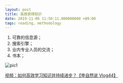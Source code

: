 ```yaml
---
layout: post
title: 高效获得知识
date: 2019-11-06 11:50:11.000000000 +09:00
tags: reading, methodology
---
```


1. 可靠的信息源；
2. 搜索引擎；
3. 业内专业人员的交流；
4. 书本；

![pic1](https://github.com/StonesLuo/stonesluo.github.io/raw/master/_posts/2019-11-05-高效获得知识.resources/高效获得知识.png)

[视频：如何高效学习知识并持续进步？【李自然说 Vlog44】](https://www.youtube.com/watch?v=UrI3uawGl5U)
